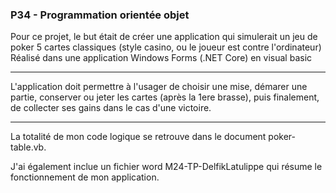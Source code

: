 <h3>P34 - Programmation orientée objet </h3>

Pour ce projet, le but était de créer une application qui simulerait un jeu de poker 5 cartes classiques (style casino, ou le joueur est contre l'ordinateur) <br>
Réalisé dans une application Windows Forms (.NET Core) en visual basic

<hr>

L'application doit permettre à l'usager de choisir une mise, démarer une partie, conserver ou jeter les cartes (après la 1ere brasse), puis finalement, de collecter ses gains dans le cas d'une victoire. <br>

<hr>

La totalité de mon code logique se retrouve dans le document poker-table.vb. <br>

J'ai également inclue un fichier word M24-TP-DelfikLatulippe qui résume le fonctionnement de mon application.



    
    
